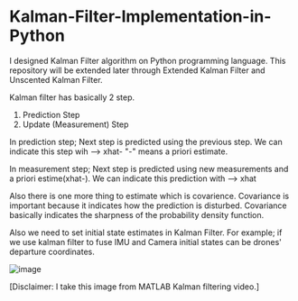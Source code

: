 # Kalman-Filter-Implementation-in-Python
I designed Kalman Filter algorithm on Python programming language. This repository will be extended later through Extended Kalman Filter and Unscented Kalman Filter.

Kalman filter has basically 2 step.
1) Prediction Step 
2) Update (Measurement) Step

In prediction step;
Next step is predicted using the previous step. We can indicate this step wih --> xhat-
"-" means a priori estimate.

In measurement step;
Next step is predicted using new measurements and a priori estime(xhat-). We can indicate this prediction with --> xhat

Also there is one more thing to estimate which is covarience. Covariance is important because it indicates how the prediction is disturbed. Covariance basically indicates the sharpness of the probability density function.

Also we need to set initial state estimates in Kalman Filter. For example; if we use kalman filter to fuse IMU and Camera initial states can be drones' departure coordinates. 





![image](https://user-images.githubusercontent.com/57303760/215336384-38aaa822-067c-4795-9b1d-b2baebb76a21.png)


[Disclaimer: I take this image from MATLAB Kalman filtering video.]





